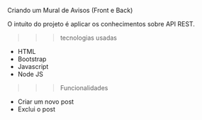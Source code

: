 Criando um Mural de Avisos (Front e Back)

O intuito do projeto é aplicar os conhecimentos sobre API REST. 

>>> tecnologias usadas

- HTML
- Bootstrap
- Javascript
- Node JS

>>> Funcionalidades
- Criar um novo post
- Exclui o post